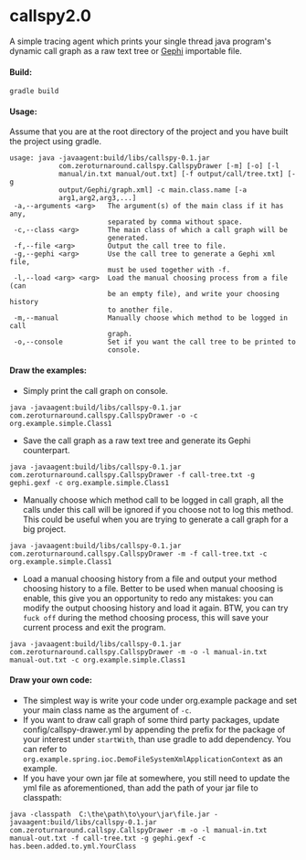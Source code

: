 callspy2.0
=======

A simple tracing agent which prints your single thread java program's dynamic call graph as a raw text tree or [Gephi](https://gephi.org/) importable file.

#### Build:
```
gradle build
```
#### Usage:
Assume that you are at the root directory of the project and you have built the project using gradle.
```
usage: java -javaagent:build/libs/callspy-0.1.jar
            com.zeroturnaround.callspy.CallspyDrawer [-m] [-o] [-l
            manual/in.txt manual/out.txt] [-f output/call/tree.txt] [-g
            output/Gephi/graph.xml] -c main.class.name [-a
            arg1,arg2,arg3,...]
 -a,--arguments <arg>   The argument(s) of the main class if it has any,
                        separated by comma without space.
 -c,--class <arg>       The main class of which a call graph will be
                        generated.
 -f,--file <arg>        Output the call tree to file.
 -g,--gephi <arg>       Use the call tree to generate a Gephi xml file,
                        must be used together with -f.
 -l,--load <arg> <arg>  Load the manual choosing process from a file (can
                        be an empty file), and write your choosing history
                        to another file.
 -m,--manual            Manually choose which method to be logged in call
                        graph.
 -o,--console           Set if you want the call tree to be printed to
                        console.
```

#### Draw the examples:
- Simply print the call graph on console.
```
java -javaagent:build/libs/callspy-0.1.jar com.zeroturnaround.callspy.CallspyDrawer -o -c org.example.simple.Class1
```
- Save the call graph as a raw text tree and generate its Gephi counterpart.
```
java -javaagent:build/libs/callspy-0.1.jar com.zeroturnaround.callspy.CallspyDrawer -f call-tree.txt -g gephi.gexf -c org.example.simple.Class1
```
- Manually choose which method call to be logged in call graph, all the calls under this call will be ignored if you choose not to log this method. This could be useful when you are trying to generate a call graph for a big project.
```
java -javaagent:build/libs/callspy-0.1.jar com.zeroturnaround.callspy.CallspyDrawer -m -f call-tree.txt -c org.example.simple.Class1
```
- Load a manual choosing history from a file and output your method choosing history to a file. Better to be used when manual choosing is enable, this give you an opportunity to redo any mistakes: you can modify the output choosing history and load it again. BTW, you can try `fuck off` during the method choosing process, this will save your current process and exit the program.
```
java -javaagent:build/libs/callspy-0.1.jar com.zeroturnaround.callspy.CallspyDrawer -m -o -l manual-in.txt manual-out.txt -c org.example.simple.Class1
```
#### Draw your own code:
- The simplest way is write your code under org.example package and set your main class name as the argument of `-c`.
- If you want to draw call graph of some third party packages, update config/callspy-drawer.yml by appending the prefix for the package of your interest under `startWith`, than use gradle to add dependency. You can refer to `org.example.spring.ioc.DemoFileSystemXmlApplicationContext` as an example.
- If you have your own jar file at somewhere, you still need to update the yml file as aforementioned, than add the path of your jar file to classpath:
```
java -classpath  C:\the\path\to\your\jar\file.jar -javaagent:build/libs/callspy-0.1.jar com.zeroturnaround.callspy.CallspyDrawer -m -o -l manual-in.txt manual-out.txt -f call-tree.txt -g gephi.gexf -c has.been.added.to.yml.YourClass
```
